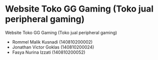 # Website Toko GG Gaming (Toko jual peripheral gaming)
Website Toko GG Gaming (Toko jual peripheral gaming)
* Rommel Malik Kusnadi (140810200002)
* Jonathan Victor Goklas (140810200024)
* Fasya Nurina Izzati (140810200052)
